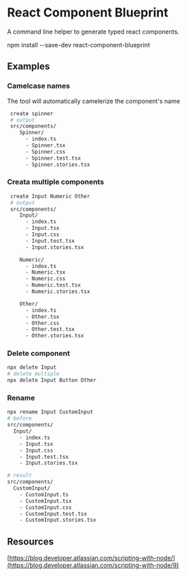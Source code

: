 # React Component Blueprint

A command line helper to generate typed react components.

npm install --save-dev react-component-blueprint

## Examples

### Camelcase names
The tool will automatically camelerize the component's name
```bash
 create spinner
 # output
 src/components/
    Spinner/
      - index.ts
      - Spinner.tsx
      - Spinner.css
      - Spinner.test.tsx
      - Spinner.stories.tsx
```

### Creata multiple components
```bash
 create Input Numeric Other
 # output
 src/components/
    Input/
      - index.ts
      - Input.tsx
      - Input.css
      - Input.test.tsx
      - Input.stories.tsx

    Numeric/
      - index.ts
      - Numeric.tsx
      - Numeric.css
      - Numeric.test.tsx
      - Numeric.stories.tsx

    Other/
      - index.ts
      - Other.tsx
      - Other.css
      - Other.test.tsx
      - Other.stories.tsx

```

### Delete component
```bash
npx delete Input
# delete multiple
npx delete Input Button Other
```

### Rename
```bash
npx rename Input CustomInput
# before
src/components/
  Input/
    - index.ts
    - Input.tsx
    - Input.css
    - Input.test.tsx
    - Input.stories.tsx

# result
src/components/
  CustomInput/
    - CustomInput.ts
    - CustomInput.tsx
    - CustomInput.css
    - CustomInput.test.tsx
    - CustomInput.stories.tsx

```

## Resources
[https://blog.developer.atlassian.com/scripting-with-node/](https://blog.developer.atlassian.com/scripting-with-node/9)

